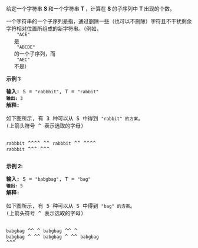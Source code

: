 <html>
 <body>
  <p>
   给定一个字符串
   <strong>
    S
   </strong>
   和一个字符串
   <strong>
    T
   </strong>
   ，计算在
   <strong>
    S
   </strong>
   的子序列中
   <strong>
    T
   </strong>
   出现的个数。
  </p>
  <p>
   一个字符串的一个子序列是指，通过删除一些（也可以不删除）字符且不干扰剩余字符相对位置所组成的新字符串。（例如，
   <code>
    "ACE"
   </code>
   是
   <code>
    "ABCDE"
   </code>
   的一个子序列，而
   <code>
    "AEC"
   </code>
   不是）
  </p>
  <p>
   <strong>
    示例 1:
   </strong>
  </p>
  <pre><strong>输入: </strong>S = <code>"rabbbit"</code>, T = <code>"rabbit"
<strong>输出:</strong> 3
</code><strong>解释:
</strong>
如下图所示, 有 3 种可以从 S 中得到 <code>"rabbit" 的方案</code>。
(上箭头符号 ^ 表示选取的字母)

<code>rabbbit</code>
^^^^ ^^
<code>rabbbit</code>
^^ ^^^^
<code>rabbbit</code>
^^^ ^^^
</pre>
  <p>
   <strong>
    示例 2:
   </strong>
  </p>
  <pre><strong>输入: </strong>S = <code>"babgbag"</code>, T = <code>"bag"
<strong>输出:</strong> 5
</code><strong>解释:
</strong>
如下图所示, 有 5 种可以从 S 中得到 <code>"bag" 的方案</code>。 
(上箭头符号 ^ 表示选取的字母)

<code>babgbag</code>
^^ ^
<code>babgbag</code>
^^    ^
<code>babgbag</code>
^    ^^
<code>babgbag</code>
  ^  ^^
<code>babgbag</code>
    ^^^</pre>
 </body>
</html>